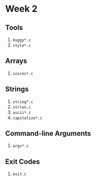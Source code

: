 # Week 2
  
## Tools

1. `buggy*.c`
1. `style*.c`

## Arrays

1. `scores*.c`

## Strings

1. `string*.c`
1. `strlen.c`
1. `ascii*.c`
1. `capitalize*.c`

## Command-line Arguments

1. `argv*.c`

## Exit Codes

1. `exit.c`
